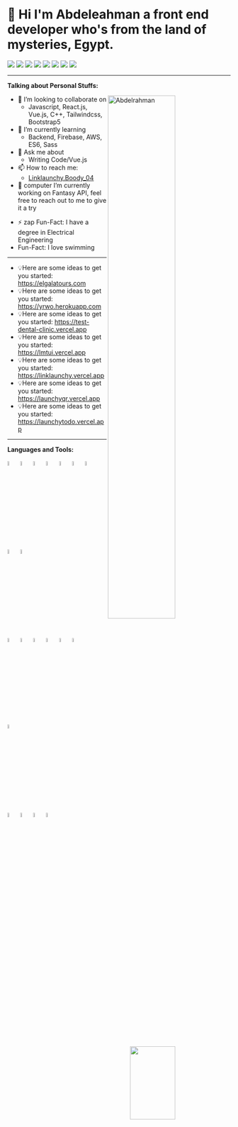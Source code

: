 # 👋 Hi I'm Abdeleahman a front end developer who's from the land of mysteries, Egypt.

<p>
  <img src="https://img.shields.io/badge/Tool-Vs code-269BEA"/>
  <img src="https://badges.frapsoft.com/os/v2/open-source.svg?v=103"/>         <img src="https://img.shields.io/badge/Ask%20me-anything-ff1e56.svg"/>   
  <img src="https://img.shields.io/badge/Front End-React.js-269BEA"/>    
  <img src="https://img.shields.io/badge/Front End-Vue.js-42b883"/>    
  <img src="https://img.shields.io/badge/Back%20End-Node.js-83af26"/>
  <img src="https://img.shields.io/badge/OS-Windo-4FB1F3"/>
  <img src="https://img.shields.io/badge/OS-Ubuntu-dd4814"/>
</p>

---
**Talking about Personal Stuffs:**

<img width="55%" align="right" alt="Abdelrahman " src='https://res.cloudinary.com/dirbnpgsp/image/upload/v1644890811/img_zmqm8s.png' />


- 👯 I’m looking to collaborate on 
  - Javascript, React.js, Vue.js, C++, Tailwindcss, Bootstrap5
- 🌱 I’m currently learning 
  - Backend, Firebase, AWS, ES6, Sass
- 💬 Ask me about 
  - Writing Code/Vue.js
- 📫 How to reach me: 
  - [Linklaunchy.Boody_04](https://linklaunchy.vercel.app/boody_04)
- 💬 computer I’m currently working on Fantasy API, feel free to reach out to me to give it a try
 * ⚡ zap Fun-Fact: I have a degree in Electrical Engineering
 *  Fun-Fact: I love swimming
 
---

* 💡Here are some ideas to get you started: https://elgalatours.com
* 💡Here are some ideas to get you started: https://yrwo.herokuapp.com
* 💡Here are some ideas to get you started: https://test-dental-clinic.vercel.app
* 💡Here are some ideas to get you started: https://lmtui.vercel.app
* 💡Here are some ideas to get you started: https://linklaunchy.vercel.app
* 💡Here are some ideas to get you started: https://launchyqr.vercel.app
* 💡Here are some ideas to get you started: https://launchytodo.vercel.app

---

**Languages and Tools:**
<p>

<img align="right" width="45%" height="165" src="https://github-readme-stats.vercel.app/api?username=Boody2004&show_icons=true&hide_border=false&line_height=20&title_color=0a4595&icon_color=0a4595&show_owner=true"/>  
    
  <code><img width="5%" src="https://www.vectorlogo.zone/logos/w3_html5/w3_html5-icon.svg"></code>
  <code><img width="5%" src="https://www.vectorlogo.zone/logos/w3_css/w3_css-icon.svg"></code>
  <code><img width="5%" src="https://www.vectorlogo.zone/logos/sass-lang/sass-lang-icon.svg"></code>
  <code><img width="5%" src="https://www.vectorlogo.zone/logos/getbootstrap/getbootstrap-icon.svg"></code>
  <code><img width="5%" src="https://www.vectorlogo.zone/logos/tailwindcss/tailwindcss-icon.svg"></code>
  <code><img width="5%" src="https://iconape.com/wp-content/files/lp/371623/svg/371623.svg"></code>
  <code><img width="5%" src="https://mui.com/static/logo.png"></code>
  <br />
  <code><img width="5%" src="https://www.vectorlogo.zone/logos/nodejs/nodejs-icon.svg"></code>
  <code><img width="5%" src="https://www.vectorlogo.zone/logos/json/json-icon.svg"></code>
  <br />
  <code><img width="5%" src="https://www.vectorlogo.zone/logos/firebase/firebase-icon.svg"></code>
  <code><img width="5%" src="https://www.vectorlogo.zone/logos/mongodb/mongodb-icon.svg"></code>
  <code><img width="5%" src="https://www.vectorlogo.zone/logos/vuejs/vuejs-icon.svg"></code>
  <code><img width="5%" src="https://www.vectorlogo.zone/logos/reactjs/reactjs-icon.svg"></code>
  <code><img width="5%" src="https://upload.vectorlogo.zone/logos/nextjs/images/60eff509-53dd-4280-92e7-7318fa02e934.svg"></code>
  <code><img width="5%" src="https://vectorwiki.com/images/TI19Y__svelte.svg"></code>
  <br />
  <code><img width="5%" src="https://www.vectorlogo.zone/logos/git-scm/git-scm-icon.svg"></code>
  <br />
  <code><img width="5%" src="https://www.vectorlogo.zone/logos/heroku/heroku-icon.svg"></code>
  <code><img width="5%" src="https://www.vectorlogo.zone/logos/netlify/netlify-icon.svg"></code> 
  <code><img width="5%" src="https://res.cloudinary.com/crunchbase-production/image/upload/c_lpad,h_256,w_256,f_auto,q_auto:eco,dpr_1/dtokjerhk1dxyludtlwc"></code>
  <code><img width="5%" src="https://www.vectorlogo.zone/logos/surgesh/surgesh-icon.svg"></code> 
</p>
